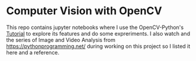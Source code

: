 # Computer Vision with OpenCV
This repo contains jupyter notebooks where I use the OpenCV-Python's [Tutorial](http://opencv-python-tutroals.readthedocs.io/en/latest/index.html) to explore its features and do some expreriments. I also watch and the series of Image and Video Analysis from https://pythonprogramming.net/ during working on this project so I listed it here and a reference.
